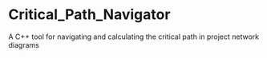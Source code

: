 # Critical_Path_Navigator
A C++ tool for navigating and calculating the critical path in project network diagrams
